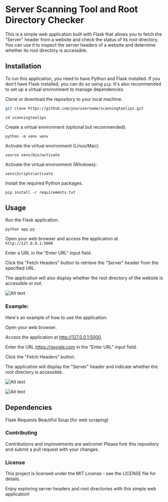 # Server Scanning Tool and Root Directory Checker

This is a simple web application built with Flask that allows you to fetch the "Server" header from a website and check the status of its root directory. You can use it to inspect the server headers of a website and determine whether its root directory is accessible.

## Installation

To run this application, you need to have Python and Flask installed. If you don't have Flask installed, you can do so using `pip`. It's also recommended to set up a virtual environment to manage dependencies.

Clone or download the repository to your local machine.

   ```bash
   git clone https://github.com/yourusername/scanningtoolips.git

   ```

```cd scanningtoolips```

Create a virtual environment (optional but recommended).

```python -m venv venv```

Activate the virtual environment (Linux/Mac):

```source venv/bin/activate```

Activate the virtual environment (Windows):

```venv\Scripts\activate```

Install the required Python packages.

```pip install -r requirements.txt```

## Usage

Run the Flask application.

```python app.py```

Open your web browser and access the application at ```http://127.0.0.1:5000```

Enter a URL in the "Enter URL" input field.

Click the "Fetch Headers" button to retrieve the "Server" header from the specified URL.

The application will also display whether the root directory of the website is accessible or not.

![Alt text](<test_screen.png>)

### Example:

Here's an example of how to use the application:

Open your web browser.

Access the application at http://127.0.0.1:5000.

Enter the URL https://google.com in the "Enter URL" input field.

Click the "Fetch Headers" button.

The application will display the "Server" header and indicate whether the root directory is accessible.

![Alt text](<demo01.png>)

![Alt text](<demo02.png>)

## Dependencies
Flask
Requests
Beautiful Soup (for web scraping)

### Contributing
Contributions and improvements are welcome! Please fork this repository and submit a pull request with your changes.

### License
This project is licensed under the MIT License - see the LICENSE file for details.

Enjoy exploring server headers and root directories with this simple web application!